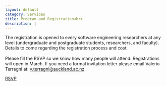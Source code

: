 ```yaml
---
layout: default
category: Services
title: Program and Registration<br>
description: |
---
```

The registration is opened to every software engineering researchers at any level (undergraduate and postgraduate students, researchers, and faculty). Details to come regarding the registration process and cost.
<br>
<br>
Please fill the RSVP so we know how many people will attend. Registrations will open in March. If you need a formal invitation letter please email Valerio Terragni at: <a href="mailto:v.terragni@auckland.ac.nz">v.terragni@auckland.ac.nz</a>

<a href="https://forms.gle/GtPWeLfmyGLmgTBR6">RSVP</a>


